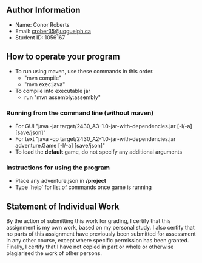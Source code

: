 ## Author Information

* Name: Conor Roberts
* Email: crober35@uoguelph.ca
* Student ID: 1056167



## How to operate your program
* To run using maven, use these commands in this order.
    * "mvn compile"
    * "mvn exec:java"
* To compile into executable jar
    * run "mvn assembly:assembly"

### Running from the command line (without maven)
* For GUI "java -jar target/2430_A3-1.0-jar-with-dependencies.jar [-l/-a] [save/json]"
* For text "java -cp target/2430_A2-1.0-jar-with-dependencies.jar adventure.Game [-l/-a] [save/json]"
* To load the **default** game, do not specify any additional arguments

### Instructions for using the program
* Place any adventure.json in **/project**
* Type 'help' for list of commands once game is running


## Statement of Individual Work

By the action of submitting this work for grading, I certify that this assignment is my own work, based on my personal study.  I also certify that no parts of this assignment have previously been submitted for assessment in any other course, except where specific permission has been granted.  Finally, I certify that I have not copied in part or whole  or otherwise plagiarised the work of other persons.
